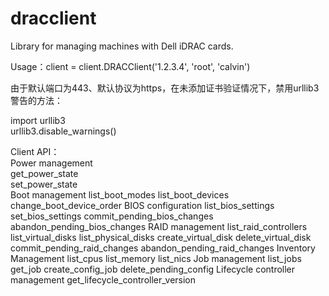 
dracclient
=================

Library for managing machines with Dell iDRAC cards.


Usage：client = client.DRACClient('1.2.3.4', 'root', 'calvin')

由于默认端口为443、默认协议为https，在未添加证书验证情况下，禁用urllib3警告的方法：
  
import urllib3  
urllib3.disable_warnings()


Client API：  
	Power management  
		get_power_state  
    set_power_state  
  Boot management
	list_boot_modes
	list_boot_devices
	change_boot_device_order
  BIOS configuration
	list_bios_settings
	set_bios_settings
	commit_pending_bios_changes
	abandon_pending_bios_changes
  RAID management
	list_raid_controllers
	list_virtual_disks
	list_physical_disks
	create_virtual_disk
	delete_virtual_disk
	commit_pending_raid_changes
	abandon_pending_raid_changes
  Inventory Management
	list_cpus
	list_memory
	list_nics
  Job management
	list_jobs
	get_job
	create_config_job
	delete_pending_config
  Lifecycle controller management
	get_lifecycle_controller_version



